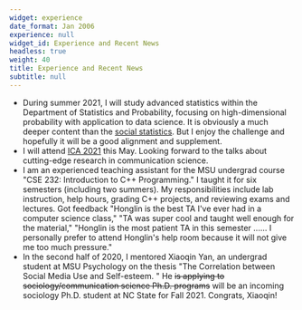 ```yaml
---
widget: experience
date_format: Jan 2006
experience: null
widget_id: Experience and Recent News
headless: true
weight: 40
title: Experience and Recent News
subtitle: null
---
```

* During summer 2021, I will study advanced statistics within the Department of Statistics and Probability, focusing on high-dimensional probability with application to data science. It is obviously a much deeper content than the [social statistics](https://www.carsonhlbao.com/post/causality/). But I enjoy the challenge and hopefully it will be a good alignment and supplement.
* I will attend [ICA 2021](https://www.icahdq.org/page/ICA2021) this May. Looking forward to the talks about cutting-edge research in communication science.
* I am an experienced teaching assistant for the MSU undergrad course "CSE 232: Introduction to C++ Programming." I taught it for six semesters (including two summers). My responsibilities include lab instruction, help hours, grading C++ projects, and reviewing exams and lectures. Got feedback "Honglin is the best TA I've ever had in a computer science class," "TA was super cool and taught well enough for the material," "Honglin is the most patient TA in this semester ...... I personally prefer to attend Honglin's help room because it will not give me too much pressure."
* In the second half of 2020, I mentored Xiaoqin Yan, an undergrad student at MSU Psychology on the thesis "The Correlation between Social Media Use and Self-esteem. " He ~~is applying to sociology/communication science Ph.D. programs~~ will be an incoming sociology Ph.D. student at NC State for Fall 2021. Congrats, Xiaoqin!